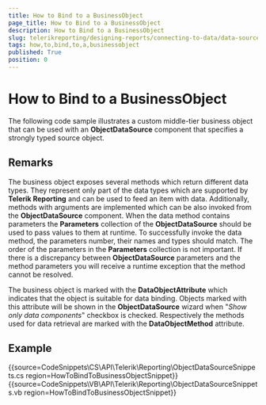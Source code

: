 ```yaml
---
title: How to Bind to a BusinessObject
page_title: How to Bind to a BusinessObject 
description: How to Bind to a BusinessObject
slug: telerikreporting/designing-reports/connecting-to-data/data-source-components/objectdatasource-component/how-to/how-to-bind-to-a-businessobject
tags: how,to,bind,to,a,businessobject
published: True
position: 0
---
```


# How to Bind to a BusinessObject

The following code sample illustrates a custom middle-tier business object that can be used with an __ObjectDataSource__ component that specifies a strongly typed source object. 

## Remarks

The business object exposes several methods which return different data types. They represent only part of the data types which are supported by __Telerik Reporting__ and can be used to feed an item with data. Additionally, methods with arguments are implemented which can be also invoked from the __ObjectDataSource__ component. When the data method contains parameters the __Parameters__ collection of the __ObjectDataSource__ should be used to pass values to them at runtime. To successfully invoke the data method, the parameters number, their names and types should match. The order of the parameters in the __Parameters__ collection is not important. If there is a discrepancy between __ObjectDataSource__ parameters and the method parameters you will receive a runtime exception that the method cannot be resolved. 

The business object is marked with the __DataObjectAttribute__ which indicates that the object is suitable for data binding. Objects marked with this attribute will be shown in the __ObjectDataSource__ wizard when "*Show only data components*" checkbox is checked. Respectively the methods used for data retrieval are marked with the __DataObjectMethod__ attribute. 

## Example

{{source=CodeSnippets\CS\API\Telerik\Reporting\ObjectDataSourceSnippets.cs region=HowToBindToBusinessObjectSnippet}}
{{source=CodeSnippets\VB\API\Telerik\Reporting\ObjectDataSourceSnippets.vb region=HowToBindToBusinessObjectSnippet}}

